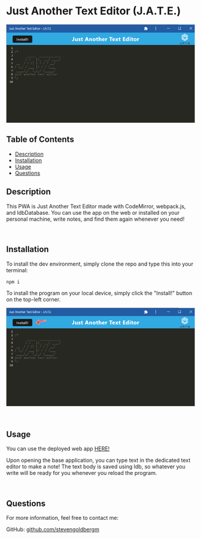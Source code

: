 
  # Just Another Text Editor (J.A.T.E.)
![](imgs/JATE02.png)

  ## Table of Contents
  * [Description](#description)
  * [Installation](#installation)
  * [Usage](#usage)
  * [Questions](#questions)

  ## Description

  This PWA is Just Another Text Editor made with CodeMirror, webpack.js, and IdbDatabase. You can use the app on the web or installed on your personal machine, write notes, and find them again whenever you need!

  <br>

  ## Installation

  To install the dev environment, simply clone the repo and type this into your terminal:

    npm i
  
  To install the program on your local device, simply click the "Install!" button on the top-left corner.

  ![J.A.T.E. install button](imgs/JATE01.png)

  <br>

  ## Usage

  You can use the deployed web app [HERE!](https://text-editor-stevengoldbergm.herokuapp.com/)

  Upon opening the base application, you can type text in the dedicated text editor to make a note! The text body is saved using Idb, so whatever you write will be ready for you whenever you reload the program. 

  <br>
  
  ## Questions

  For more information, feel free to contact me:

  GitHub: [github.com/stevengoldbergm](https://github.com/stevengoldbergm)
  